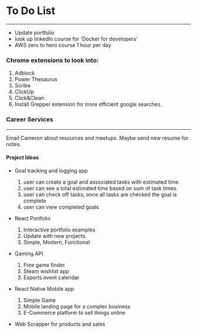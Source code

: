 # To Do List
-----------
* Update portfolio
* look up linkedIn course for 'Docker for developers'
* AWS zero to hero course 1 hour per day

### Chrome extensions to look into:
1. Adblock
2. Power Thesaurus
3. Scribe
4. ClickUp
5. Click&Clean
6. Install Grepper extension for more efficient google searches.


### Career Services
-----------------
Email Cameron about resources and meetups. Maybe send new resume for notes.  


#### Project Ideas

* Goal tracking and logging app
  1. user can create a goal and associated tasks with estimated time. 
  2. user can see a total estimated time based on sum of task times.
  3. user can check off tasks, once all tasks are checked the goal is complete
  4. user can view completed goals
* React Portfolio
  1. Interactive portfolio examples
  2. Update with new projects 
  3. Simple, Modern, Functional 
* Gaming API
  1. Free game finder
  2. Steam wishlist app
  3. Esports event calendar
* React Native Mobile app
  1. Simple Game 
  2. Mobile landing page for a complex business
  3. E-Commerce platform to sell things online

* Web Scrapper for products and sales 



